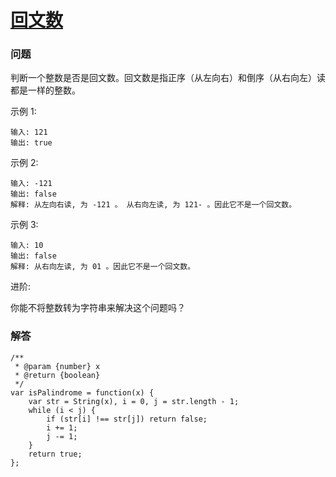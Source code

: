 # [回文数](https://leetcode-cn.com/problems/palindrome-number)

### 问题

判断一个整数是否是回文数。回文数是指正序（从左向右）和倒序（从右向左）读都是一样的整数。

示例 1:

```
输入: 121
输出: true
```
示例 2:

```
输入: -121
输出: false
解释: 从左向右读, 为 -121 。 从右向左读, 为 121- 。因此它不是一个回文数。
```
示例 3:

```
输入: 10
输出: false
解释: 从右向左读, 为 01 。因此它不是一个回文数。
```
进阶:

你能不将整数转为字符串来解决这个问题吗？

### 解答

```
/**
 * @param {number} x
 * @return {boolean}
 */
var isPalindrome = function(x) {
    var str = String(x), i = 0, j = str.length - 1;
    while (i < j) {
        if (str[i] !== str[j]) return false;
        i += 1;
        j -= 1;
    }
    return true;
};
```